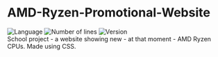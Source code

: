 # AMD-Ryzen-Promotional-Website
![Language](https://img.shields.io/badge/language-CSS-0E15C0)
![Number of lines](https://img.shields.io/tokei/lines/github/karolstawowski/AMD-Ryzen-Promotional-Website)
![Version](https://img.shields.io/badge/version-1.0.0.0-0E15C0)<br>
School project - a website showing new - at that moment - AMD Ryzen CPUs. 
Made using CSS. 
